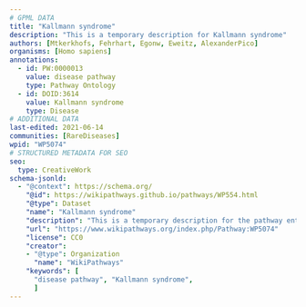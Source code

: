 ```yaml
---
# GPML DATA
title: "Kallmann syndrome"
description: "This is a temporary description for Kallmann syndrome"
authors: [Mtkerkhofs, Fehrhart, Egonw, Eweitz, AlexanderPico]
organisms: [Homo sapiens]
annotations:
  - id: PW:0000013
    value: disease pathway
    type: Pathway Ontology
  - id: DOID:3614
    value: Kallmann syndrome
    type: Disease
# ADDITIONAL DATA
last-edited: 2021-06-14
communities: [RareDiseases]
wpid: "WP5074"
# STRUCTURED METADATA FOR SEO
seo:
  type: CreativeWork
schema-jsonld:
  - "@context": https://schema.org/
    "@id": https://wikipathways.github.io/pathways/WP554.html
    "@type": Dataset
    "name": "Kallmann syndrome"
    "description": "This is a temporary description for the pathway entitled: Kallmann syndrome"
    "url": "https://www.wikipathways.org/index.php/Pathway:WP5074"
    "license": CC0
    "creator":
    - "@type": Organization
      "name": "WikiPathways"
    "keywords": [
      "disease pathway", "Kallmann syndrome",
      ]
---
```

